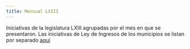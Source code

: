 ```yaml
---
title: Mensual LXIII
---
```


Iniciativas de la legislatura LXIII agrupadas por el mes en que se
presentaron.  Las iniciativas de Ley de Ingresos de los municipios se
listan por separado [aquí](/municipios)